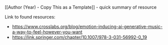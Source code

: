 [[Author (Year) - Copy This as a Template]] - quick summary of resource



Link to found resources: 
* https://www.crosslabs.org/blog/emotion-inducing-ai-generative-music-a-way-to-feel-however-you-want
* https://link.springer.com/chapter/10.1007/978-3-031-56992-0_19
